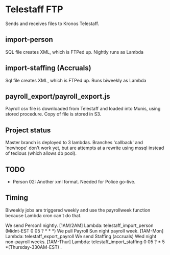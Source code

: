 # Telestaff FTP
Sends and receives files to Kronos Telestaff.

## import-person 
SQL file creates XML, which is FTPed up.
Nightly runs as Lambda

## import-staffing (Accruals)
Sql file creates XML, which is FTPed up.
Runs biweekly as Lambda

## payroll_export/payroll_export.js
Payroll csv file is downloaded from Telestaff and loaded into Munis, using stored procedure.
Copy of file is stored in S3.

## Project status
Master branch is deployed to 3 lambdas.
Branches 'callback' and 'newhope' don't work yet, but are attempts at a rewrite using mssql instead of tedious (which allows db pool).

## TODO
- Person 02: Another xml format. Needed for Police go-live.

## Timing 
Biweekly jobs are triggered weekly and use the payrollweek function because Lambda cron can't do that.

We send Person1 nightly. [1AM/2AM] Lambda: telestaff_import_person (Midnt-EST    0 05 ? * * *) 
We pull Payroll Sun night payroll week. [1AM-Mon] Lambda: telestaff_export_payroll 
We send Staffing (accruals) Wed night non-payroll weeks. [1AM-Thur] Lambda: telestaff_import_staffing 0 05 ? * 5 *(Thursday-330AM-EST) .
